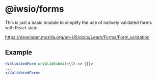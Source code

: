 # @iwsio/forms
This is just a basic module to simplify the use of natively validated forms with React state.

https://developer.mozilla.org/en-US/docs/Learn/Forms/Form_validation

## Example
```jsx
<ValidatedForm onValidSubmit={() => {}}>
...
</ValidatedForm>
```